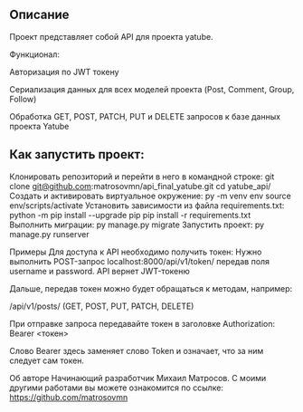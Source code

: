 ## Описание
Проект представляет собой API для проекта yatube.

Функционал:

Авторизация по JWT токену

Сериализация данных для всех моделей проекта (Post, Comment, Group, Follow)

Обработка GET, POST, PATCH, PUT и DELETE запросов к базе данных проекта Yatube

## Как запустить проект:
Клонировать репозиторий и перейти в него в командной строке:
git clone git@github.com:matrosovmn/api_final_yatube.git
cd yatube_api/
Cоздать и активировать виртуальное окружение:
py -m venv env
source env/scripts/activate
Установить зависимости из файла requirements.txt:
python -m pip install --upgrade pip
pip install -r requirements.txt
Выполнить миграции:
py manage.py migrate
Запустить проект:
py manage.py runserver

Примеры
Для доступа к API необходимо получить токен: Нужно выполнить POST-запрос localhost:8000/api/v1/token/ передав поля username и password. API вернет JWT-токеню

Дальше, передав токен можно будет обращаться к методам, например:

/api/v1/posts/ (GET, POST, PUT, PATCH, DELETE)

При отправке запроса передавайте токен в заголовке Authorization: Bearer <токен>

Слово Bearer здесь заменяет слово Token и означает, что за ним следует сам токен.

Об авторе
Начинающий разработчик Михаил Матросов. С моими другими работами вы можете ознакомится по ссылке: https://github.com/matrosovmn
